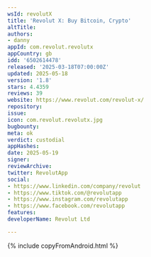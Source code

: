 ```yaml
---
wsId: revolutX
title: 'Revolut X: Buy Bitcoin, Crypto'
altTitle: 
authors:
- danny 
appId: com.revolut.revolutx
appCountry: gb
idd: '6502614478'
released: '2025-03-18T07:00:00Z'
updated: 2025-05-18
version: '1.8'
stars: 4.4359
reviews: 39
website: https://www.revolut.com/revolut-x/
repository: 
issue: 
icon: com.revolut.revolutx.jpg
bugbounty: 
meta: ok
verdict: custodial
appHashes: 
date: 2025-05-19
signer: 
reviewArchive: 
twitter: RevolutApp
social:
- https://www.linkedin.com/company/revolut
- https://www.tiktok.com/@revolutapp
- https://www.instagram.com/revolutapp
- https://www.facebook.com/revolutapp  
features: 
developerName: Revolut Ltd

---
```


{% include copyFromAndroid.html %}